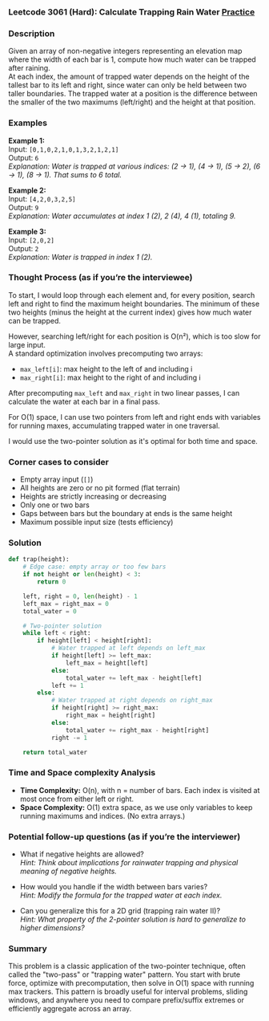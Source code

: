 ### Leetcode 3061 (Hard): Calculate Trapping Rain Water [Practice](https://leetcode.com/problems/calculate-trapping-rain-water)

### Description  
Given an array of non-negative integers representing an elevation map where the width of each bar is 1, compute how much water can be trapped after raining.  
At each index, the amount of trapped water depends on the height of the tallest bar to its left and right, since water can only be held between two taller boundaries. The trapped water at a position is the difference between the smaller of the two maximums (left/right) and the height at that position.  

### Examples  

**Example 1:**  
Input: `[0,1,0,2,1,0,1,3,2,1,2,1]`  
Output: `6`  
*Explanation: Water is trapped at various indices: (2 → 1), (4 → 1), (5 → 2), (6 → 1), (8 → 1). That sums to 6 total.*

**Example 2:**  
Input: `[4,2,0,3,2,5]`  
Output: `9`  
*Explanation: Water accumulates at index 1 (2), 2 (4), 4 (1), totaling 9.*

**Example 3:**  
Input: `[2,0,2]`  
Output: `2`  
*Explanation: Water is trapped in index 1 (2).*

### Thought Process (as if you’re the interviewee)  
To start, I would loop through each element and, for every position, search left and right to find the maximum height boundaries. The minimum of these two heights (minus the height at the current index) gives how much water can be trapped.  

However, searching left/right for each position is O(n²), which is too slow for large input.  
A standard optimization involves precomputing two arrays:  
- `max_left[i]`: max height to the left of and including i  
- `max_right[i]`: max height to the right of and including i  

After precomputing `max_left` and `max_right` in two linear passes, I can calculate the water at each bar in a final pass.

For O(1) space, I can use two pointers from left and right ends with variables for running maxes, accumulating trapped water in one traversal.

I would use the two-pointer solution as it's optimal for both time and space.

### Corner cases to consider  
- Empty array input (`[]`)  
- All heights are zero or no pit formed (flat terrain)  
- Heights are strictly increasing or decreasing  
- Only one or two bars  
- Gaps between bars but the boundary at ends is the same height  
- Maximum possible input size (tests efficiency)

### Solution

```python
def trap(height):
    # Edge case: empty array or too few bars
    if not height or len(height) < 3:
        return 0

    left, right = 0, len(height) - 1
    left_max = right_max = 0
    total_water = 0

    # Two-pointer solution
    while left < right:
        if height[left] < height[right]:
            # Water trapped at left depends on left_max
            if height[left] >= left_max:
                left_max = height[left]
            else:
                total_water += left_max - height[left]
            left += 1
        else:
            # Water trapped at right depends on right_max
            if height[right] >= right_max:
                right_max = height[right]
            else:
                total_water += right_max - height[right]
            right -= 1

    return total_water
```

### Time and Space complexity Analysis  

- **Time Complexity:** O(n), with n = number of bars. Each index is visited at most once from either left or right.
- **Space Complexity:** O(1) extra space, as we use only variables to keep running maximums and indices. (No extra arrays.)

### Potential follow-up questions (as if you’re the interviewer)  

- What if negative heights are allowed?  
  *Hint: Think about implications for rainwater trapping and physical meaning of negative heights.*

- How would you handle if the width between bars varies?  
  *Hint: Modify the formula for the trapped water at each index.*

- Can you generalize this for a 2D grid (trapping rain water II)?  
  *Hint: What property of the 2-pointer solution is hard to generalize to higher dimensions?*

### Summary
This problem is a classic application of the two-pointer technique, often called the "two-pass" or "trapping water" pattern. You start with brute force, optimize with precomputation, then solve in O(1) space with running max trackers. This pattern is broadly useful for interval problems, sliding windows, and anywhere you need to compare prefix/suffix extremes or efficiently aggregate across an array.